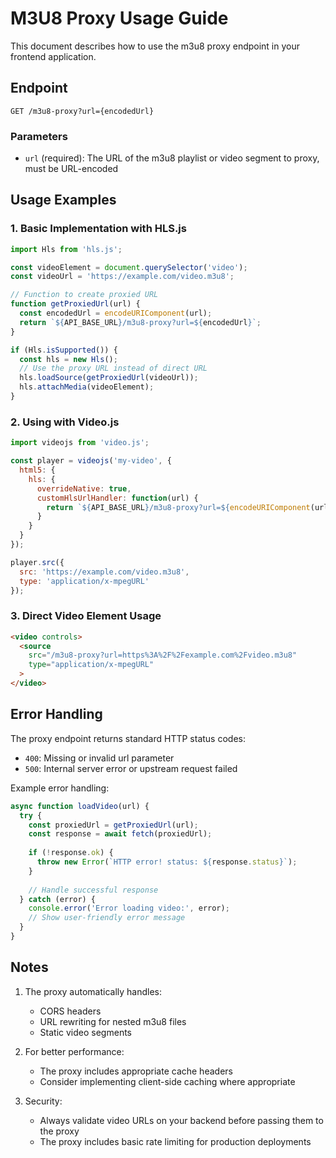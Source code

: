 # M3U8 Proxy Usage Guide

This document describes how to use the m3u8 proxy endpoint in your frontend application.

## Endpoint

```
GET /m3u8-proxy?url={encodedUrl}
```

### Parameters

- `url` (required): The URL of the m3u8 playlist or video segment to proxy, must be URL-encoded

## Usage Examples

### 1. Basic Implementation with HLS.js

```javascript
import Hls from 'hls.js';

const videoElement = document.querySelector('video');
const videoUrl = 'https://example.com/video.m3u8';

// Function to create proxied URL
function getProxiedUrl(url) {
  const encodedUrl = encodeURIComponent(url);
  return `${API_BASE_URL}/m3u8-proxy?url=${encodedUrl}`;
}

if (Hls.isSupported()) {
  const hls = new Hls();
  // Use the proxy URL instead of direct URL
  hls.loadSource(getProxiedUrl(videoUrl));
  hls.attachMedia(videoElement);
}
```

### 2. Using with Video.js

```javascript
import videojs from 'video.js';

const player = videojs('my-video', {
  html5: {
    hls: {
      overrideNative: true,
      customHlsUrlHandler: function(url) {
        return `${API_BASE_URL}/m3u8-proxy?url=${encodeURIComponent(url)}`;
      }
    }
  }
});

player.src({
  src: 'https://example.com/video.m3u8',
  type: 'application/x-mpegURL'
});
```

### 3. Direct Video Element Usage

```html
<video controls>
  <source 
    src="/m3u8-proxy?url=https%3A%2F%2Fexample.com%2Fvideo.m3u8" 
    type="application/x-mpegURL"
  >
</video>
```

## Error Handling

The proxy endpoint returns standard HTTP status codes:

- `400`: Missing or invalid url parameter
- `500`: Internal server error or upstream request failed

Example error handling:

```javascript
async function loadVideo(url) {
  try {
    const proxiedUrl = getProxiedUrl(url);
    const response = await fetch(proxiedUrl);
    
    if (!response.ok) {
      throw new Error(`HTTP error! status: ${response.status}`);
    }
    
    // Handle successful response
  } catch (error) {
    console.error('Error loading video:', error);
    // Show user-friendly error message
  }
}
```

## Notes

1. The proxy automatically handles:
   - CORS headers
   - URL rewriting for nested m3u8 files
   - Static video segments

2. For better performance:
   - The proxy includes appropriate cache headers
   - Consider implementing client-side caching where appropriate

3. Security:
   - Always validate video URLs on your backend before passing them to the proxy
   - The proxy includes basic rate limiting for production deployments